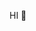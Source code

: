 HI 👋 
<!---
laurent-lubino-roam/laurent-lubino-roam is a ✨ special ✨ repository because its `README.md` (this file) appears on your GitHub profile.
You can click the Preview link to take a look at your changes.
--->
